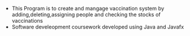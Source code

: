 - This Program is to create and mangage vaccination system by adding,deleting,assigning people and checking the stocks of vaccinations
- Software develeopment coursework developed using Java and Javafx
